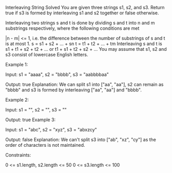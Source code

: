 Interleaving String
Solved 
You are given three strings s1, s2, and s3. Return true if s3 is formed by interleaving s1 and s2 together or false otherwise.

Interleaving two strings s and t is done by dividing s and t into n and m substrings respectively, where the following conditions are met

|n - m| <= 1, i.e. the difference between the number of substrings of s and t is at most 1.
s = s1 + s2 + ... + sn
t = t1 + t2 + ... + tm
Interleaving s and t is s1 + t1 + s2 + t2 + ... or t1 + s1 + t2 + s2 + ...
You may assume that s1, s2 and s3 consist of lowercase English letters.

Example 1:



Input: s1 = "aaaa", s2 = "bbbb", s3 = "aabbbbaa"

Output: true
Explanation: We can split s1 into ["aa", "aa"], s2 can remain as "bbbb" and s3 is formed by interleaving ["aa", "aa"] and "bbbb".

Example 2:

Input: s1 = "", s2 = "", s3 = ""

Output: true
Example 3:

Input: s1 = "abc", s2 = "xyz", s3 = "abxzcy"

Output: false
Explanation: We can't split s3 into ["ab", "xz", "cy"] as the order of characters is not maintained.

Constraints:

0 <= s1.length, s2.length <= 50
0 <= s3.length <= 100

